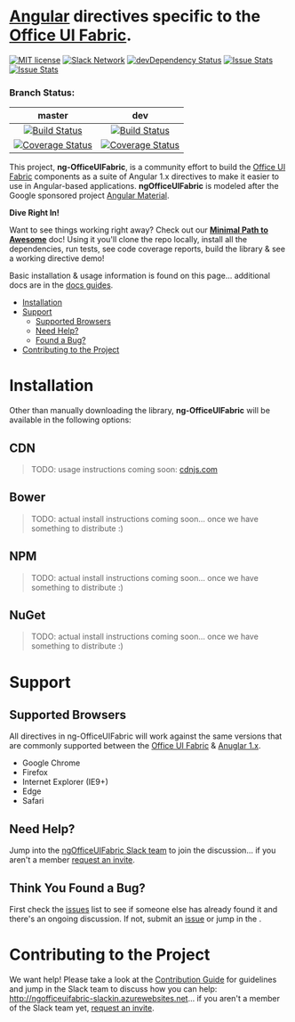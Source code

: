 # [Angular](https://angularjs.org) directives specific to the [Office UI Fabric](https://github.com/OfficeDev/office-ui-fabric).

[![MIT license](https://img.shields.io/npm/l/express.svg)](https://github.com/ngOfficeUIFabric/ng-officeuifabric/blob/master/LICENSE)
[![Slack Network](http://ngofficeuifabric-slackin.azurewebsites.net/badge.svg)](http://ngofficeuifabric-slackin.azurewebsites.net/)
[![devDependency Status](https://david-dm.org/ngOfficeUIFabric/ng-officeuifabric/dev-status.svg)](https://david-dm.org/ngOfficeUIFabric/ng-officeuifabric#info=devDependencies)
[![Issue Stats](http://www.issuestats.com/github/ngOfficeUIFabric/ng-officeuifabric/badge/pr)](http://www.issuestats.com/github/ngOfficeUIFabric/ng-officeuifabric)
[![Issue Stats](http://www.issuestats.com/github/ngOfficeUIFabric/ng-officeuifabric/badge/issue)](http://www.issuestats.com/github/ngOfficeUIFabric/ng-officeuifabric)

### Branch Status:
master | dev
:------: | :---:
[![Build Status](https://travis-ci.org/ngOfficeUIFabric/ng-officeuifabric.svg?branch=master)](https://travis-ci.org/ngOfficeUIFabric/ng-officeuifabric?branch=master) | [![Build Status](https://travis-ci.org/ngOfficeUIFabric/ng-officeuifabric.svg?branch=dev)](https://travis-ci.org/ngOfficeUIFabric/ng-officeuifabric?branch=dev)
[![Coverage Status](https://coveralls.io/repos/ngOfficeUIFabric/ng-officeuifabric/badge.svg?branch=master&service=github)](https://coveralls.io/github/ngOfficeUIFabric/ng-officeuifabric?branch=master) | [![Coverage Status](https://coveralls.io/repos/ngOfficeUIFabric/ng-officeuifabric/badge.svg?branch=dev&service=github)](https://coveralls.io/github/ngOfficeUIFabric/ng-officeuifabric?branch=dev)

This project, **ng-OfficeUIFabric**, is a community effort to build the [Office UI Fabric](http://dev.office.com/fabric) components as a suite of Angular 1.x directives to make it easier to use in Angular-based applications. **ngOfficeUIFabric** is modeled after the Google sponsored project [Angular Material](https://material.angularjs.org).

**Dive Right In!**

Want to see things working right away? Check out our **[Minimal Path to Awesome](https://github.com/ngOfficeUIFabric/ng-officeuifabric/tree/master/docs/guides/MPA.md)** doc! Using it you'll clone the repo locally, install all the dependencies, run tests, see code coverage reports, build the library & see a working directive demo!

Basic installation & usage information is found on this page... additional docs are in the [docs guides](https://github.com/ngOfficeUIFabric/ng-officeuifabric/tree/master/docs/guides). 

- [Installation](#installation)
- [Support](#support)
  - [Supported Browsers](#supported-browsers)
  - [Need Help?](#need-help)
  - [Found a Bug?](#think-you-found-a-bug)
- [Contributing to the Project](#contributing-to-the-project)

# Installation

Other than manually downloading the library, **ng-OfficeUIFabric** will be available in the following options:

## CDN

> TODO: usage instructions coming soon: [cdnjs.com](https://cdnjs.com)

## Bower

> TODO: actual install instructions coming soon... once we have something to distribute :)

## NPM

> TODO: actual install instructions coming soon... once we have something to distribute :)

## NuGet

> TODO: actual install instructions coming soon... once we have something to distribute :)

# Support

## Supported Browsers

All directives in ng-OfficeUIFabric will work against the same versions that are commonly supported between the [Office UI Fabric](http://dev.office.com/fabric/resources-and-faq) & [Anuglar 1.x](https://docs.angularjs.org/guide/ie).

- Google Chrome
- Firefox
- Internet Explorer (IE9+)
- Edge
- Safari

## Need Help?

Jump into the [ngOfficeUIFabric Slack team](http://ngofficeuifabric.slack.com) to join the discussion... if you aren't a member [request an invite](http://ngofficeuifabric-slackin.azurewebsites.net).

## Think You Found a Bug?

First check the [issues](https://github.com/ngOfficeUIFabric/ng-officeuifabric/issues) list to see if someone else has already found it and there's an ongoing discussion. If not, submit an [issue](https://github.com/ngOfficeUIFabric/ng-officeuifabric/issues) or jump in the .

# Contributing to the Project

We want help! Please take a look at the [Contribution Guide](CONTRIBUTING.md) for guidelines and jump in the Slack team to discuss how you can help: http://ngofficeuifabric-slackin.azurewebsites.net... if you aren't a member of the Slack team yet, [request an invite](http://ngofficeuifabric-slackin.azurewebsites.net).
